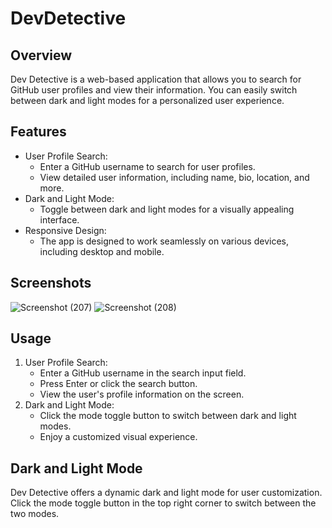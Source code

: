 # DevDetective
## Overview
Dev Detective is a web-based application that allows you to search for GitHub user profiles and view their information. You can easily switch between dark and light modes for a personalized user experience.
## Features
- User Profile Search:
    - Enter a GitHub username to search for user profiles.
    - View detailed user information, including name, bio, location, and more.
- Dark and Light Mode:
    - Toggle between dark and light modes for a visually appealing interface.
- Responsive Design:
    - The app is designed to work seamlessly on various devices, including desktop and mobile.
## Screenshots
![Screenshot (207)](https://github.com/Abhay-yadav966/Dev-Detective/assets/115336330/7e6849c9-dce9-4251-9e66-7d564c87f2c8)
![Screenshot (208)](https://github.com/Abhay-yadav966/Dev-Detective/assets/115336330/240f5835-c9a9-4fe6-8c97-66faf0273626)
## Usage
1. User Profile Search:
   - Enter a GitHub username in the search input field.
   - Press Enter or click the search button.
   - View the user's profile information on the screen.
2. Dark and Light Mode:
   - Click the mode toggle button to switch between dark and light modes.
   - Enjoy a customized visual experience.
## Dark and Light Mode
Dev Detective offers a dynamic dark and light mode for user customization. Click the mode toggle button in the top right corner to switch between the two modes.



